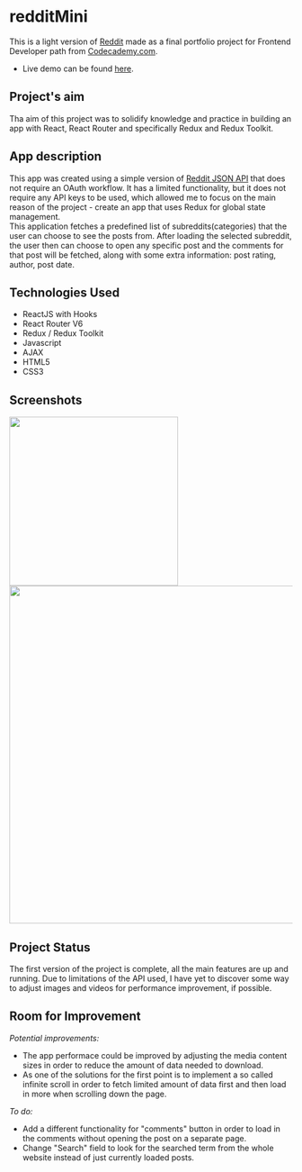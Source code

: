 # redditMini

This is a light version of [Reddit](https://www.reddit.com/) made as a final portfolio project for Frontend Developer path from [Codecademy.com](https://www.codecademy.com/).
<br/>

- Live demo can be found [here](https://reddit-mini-sc.netlify.app/).

## Project's aim

Tha aim of this project was to solidify knowledge and practice in building an app with React, React Router and specifically Redux and Redux Toolkit.

## App description

This app was created using a simple version of [Reddit JSON API](https://github.com/reddit-archive/reddit/wiki/JSON) that does not require an OAuth workflow. It has a limited functionality, but it does not require any API keys to be used, which allowed me to focus on the main reason of the project - create an app that uses Redux for global state management.
<br/>
This application fetches a predefined list of subreddits(categories) that the user can choose to see the posts from. After loading the selected subreddit, the user then can choose to open any specific post and the comments for that post will be fetched, along with some extra information: post rating, author, post date.

## Technologies Used

- ReactJS with Hooks
- React Router V6
- Redux / Redux Toolkit
- Javascript
- AJAX
- HTML5
- CSS3

## Screenshots

<img src="https://i.imgur.com/b7dY6vB.png" alt="" width="300"/> <img src="https://i.imgur.com/B8naVdv.png" alt="" width="600"/>

## Project Status

The first version of the project is complete, all the main features are up and running.
Due to limitations of the API used, I have yet to discover some way to adjust images and videos for performance improvement, if possible.

## Room for Improvement

_Potential improvements:_

- The app performace could be improved by adjusting the media content sizes in order to reduce the amount of data needed to download.
- As one of the solutions for the first point is to implement a so called infinite scroll in order to fetch limited amount of data first and then load in more when scrolling down the page.

_To do:_

- Add a different functionality for "comments" button in order to load in the comments without opening the post on a separate page.
- Change "Search" field to look for the searched term from the whole website instead of just currently loaded posts.

